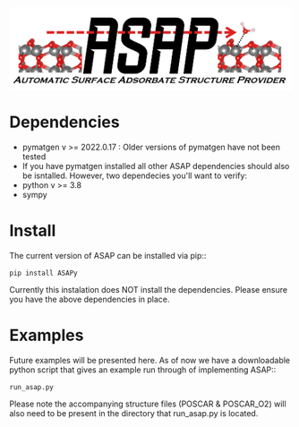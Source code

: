 <img src="ASAP_logo.png" align="middle" />

# Dependencies

- pymatgen v >= 2022.0.17 : Older versions of pymatgen have not been tested
- If you have pymatgen installed all other ASAP dependencies should also be isntalled. However, two dependecies you'll want to verify:
- python v >= 3.8
- sympy 

# Install

The current version of ASAP can be installed via pip:: 

    pip install ASAPy

Currently this instalation does NOT install the dependencies. Please ensure you have the above dependencies in place.

# Examples
Future examples will be presented here. As of now we have a downloadable python script that gives an example run through of implementing ASAP::
	
	run_asap.py

Please note the accompanying structure files (POSCAR & POSCAR_O2) will also need to be present in the directory that run_asap.py is located. 

